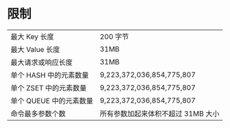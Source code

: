 # 限制

<table>
	<tr>
		<td>最大 Key 长度</td>
		<td>200 字节</td>
	</tr>
	<tr>
		<td>最大 Value 长度</td>
		<td>31MB</td>
	</tr>
	<tr>
		<td>最大请求或响应长度</td>
		<td>31MB</td>
	</tr>
	<tr>
		<td>单个 HASH 中的元素数量</td>
		<td>9,223,372,036,854,775,807</td>
	</tr>
	<tr>
		<td>单个 ZSET 中的元素数量</td>
		<td>9,223,372,036,854,775,807</td>
	</tr>
	<tr>
		<td>单个 QUEUE 中的元素数量</td>
		<td>9,223,372,036,854,775,807</td>
	</tr>
	<tr>
		<td>命令最多参数个数</td>
		<td>所有参数加起来体积不超过 31MB 大小</td>
	</tr>
</table>
